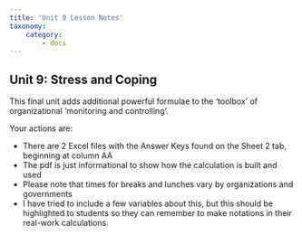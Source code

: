 ```yaml
---
title: 'Unit 9 Lesson Notes'
taxonomy:
    category:
        - docs
---
```


## Unit 9: Stress and Coping

This final unit adds additional powerful formulae to the ‘toolbox’ of organizational ‘monitoring and controlling’.

Your actions are:

- There are 2 Excel files with the Answer Keys found on the Sheet 2 tab, beginning at column AA
- The pdf is just informational to show how the calculation is built and used
- Please note that times for breaks and lunches vary by organizations and governments
 - I have tried to include a few variables about this, but this should be highlighted to students so they can remember to make notations in their real-work calculations
